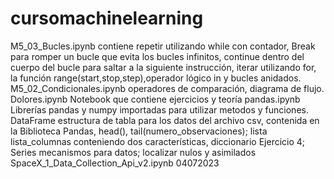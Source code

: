 # cursomachinelearning
M5_03_Bucles.ipynb contiene repetir utilizando while con contador, Break para romper un bucle que evita los bucles infinitos, continue dentro del cuerpo del bucle para saltar a la siguiente instrucción, iterar utilizando for, la función range(start,stop,step),operador lógico in y bucles anidados.
M5_02_Condicionales.ipynb operadores de comparación, diagrama de flujo.
Dolores.ipynb Notebook que contiene ejercicios y teoría
pandas.ipynb Librerías pandas y numpy importadas para utilizar metodos y funciones. DataFrame estructura de tabla para los datos del archivo csv, contenida en la Biblioteca Pandas, head(), tail(numero_observaciones); lista lista_columnas conteniendo dos características, diccionario Ejercicio 4; Series mecanismos para datos; localizar nulos y asimilados
SpaceX_1_Data_Collection_Api_v2.ipynb 
04072023
